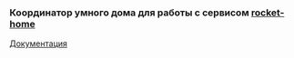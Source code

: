 ### Координатор умного дома для работы с сервисом [rocket-home](https://rocket-home.ru/)

[Документация](https://github.com/rocket-home/z2m-docker/wiki)
